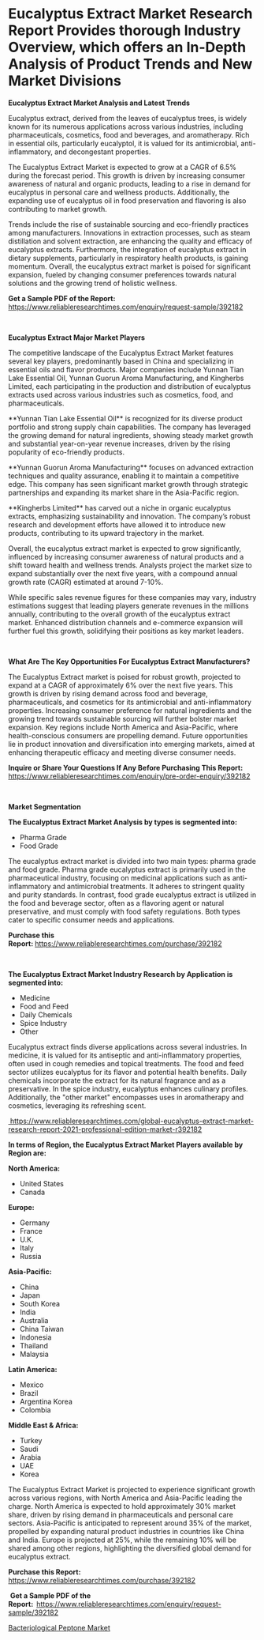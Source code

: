 <p><h1>Eucalyptus Extract Market Research Report Provides thorough Industry Overview, which offers an In-Depth Analysis of Product Trends and New Market Divisions</h1></p><p><strong>Eucalyptus Extract Market Analysis and Latest Trends</strong></p>
<p><p>Eucalyptus extract, derived from the leaves of eucalyptus trees, is widely known for its numerous applications across various industries, including pharmaceuticals, cosmetics, food and beverages, and aromatherapy. Rich in essential oils, particularly eucalyptol, it is valued for its antimicrobial, anti-inflammatory, and decongestant properties. </p><p>The Eucalyptus Extract Market is expected to grow at a CAGR of 6.5% during the forecast period. This growth is driven by increasing consumer awareness of natural and organic products, leading to a rise in demand for eucalyptus in personal care and wellness products. Additionally, the expanding use of eucalyptus oil in food preservation and flavoring is also contributing to market growth. </p><p>Trends include the rise of sustainable sourcing and eco-friendly practices among manufacturers. Innovations in extraction processes, such as steam distillation and solvent extraction, are enhancing the quality and efficacy of eucalyptus extracts. Furthermore, the integration of eucalyptus extract in dietary supplements, particularly in respiratory health products, is gaining momentum. Overall, the eucalyptus extract market is poised for significant expansion, fueled by changing consumer preferences towards natural solutions and the growing trend of holistic wellness.</p></p>
<p><strong>Get a Sample PDF of the Report:&nbsp;</strong> <a href="https://www.reliableresearchtimes.com/enquiry/request-sample/392182?utm_campaign=3311&utm_medium=2&utm_source=Github&utm_content=ia&utm_term=29032025&utm_id=eucalyptus-extract">https://www.reliableresearchtimes.com/enquiry/request-sample/392182</a></p>
<p>&nbsp;</p>
<p><strong>Eucalyptus Extract Major Market Players</strong></p>
<p><p>The competitive landscape of the Eucalyptus Extract Market features several key players, predominantly based in China and specializing in essential oils and flavor products. Major companies include Yunnan Tian Lake Essential Oil, Yunnan Guorun Aroma Manufacturing, and Kingherbs Limited, each participating in the production and distribution of eucalyptus extracts used across various industries such as cosmetics, food, and pharmaceuticals.</p><p>**Yunnan Tian Lake Essential Oil** is recognized for its diverse product portfolio and strong supply chain capabilities. The company has leveraged the growing demand for natural ingredients, showing steady market growth and substantial year-on-year revenue increases, driven by the rising popularity of eco-friendly products.</p><p>**Yunnan Guorun Aroma Manufacturing** focuses on advanced extraction techniques and quality assurance, enabling it to maintain a competitive edge. This company has seen significant market growth through strategic partnerships and expanding its market share in the Asia-Pacific region.</p><p>**Kingherbs Limited** has carved out a niche in organic eucalyptus extracts, emphasizing sustainability and innovation. The company’s robust research and development efforts have allowed it to introduce new products, contributing to its upward trajectory in the market.</p><p>Overall, the eucalyptus extract market is expected to grow significantly, influenced by increasing consumer awareness of natural products and a shift toward health and wellness trends. Analysts project the market size to expand substantially over the next five years, with a compound annual growth rate (CAGR) estimated at around 7-10%.</p><p>While specific sales revenue figures for these companies may vary, industry estimations suggest that leading players generate revenues in the millions annually, contributing to the overall growth of the eucalyptus extract market. Enhanced distribution channels and e-commerce expansion will further fuel this growth, solidifying their positions as key market leaders.</p></p>
<p>&nbsp;</p>
<p><strong>What Are The Key Opportunities For Eucalyptus Extract Manufacturers?</strong></p>
<p><p>The Eucalyptus Extract market is poised for robust growth, projected to expand at a CAGR of approximately 6% over the next five years. This growth is driven by rising demand across food and beverage, pharmaceuticals, and cosmetics for its antimicrobial and anti-inflammatory properties. Increasing consumer preference for natural ingredients and the growing trend towards sustainable sourcing will further bolster market expansion. Key regions include North America and Asia-Pacific, where health-conscious consumers are propelling demand. Future opportunities lie in product innovation and diversification into emerging markets, aimed at enhancing therapeutic efficacy and meeting diverse consumer needs.</p></p>
<p><strong>Inquire or Share Your Questions If Any Before Purchasing This Report:</strong> <a href="https://www.reliableresearchtimes.com/enquiry/pre-order-enquiry/392182?utm_campaign=3311&utm_medium=2&utm_source=Github&utm_content=ia&utm_term=29032025&utm_id=eucalyptus-extract">https://www.reliableresearchtimes.com/enquiry/pre-order-enquiry/392182</a></p>
<p>&nbsp;</p>
<p><strong>Market Segmentation</strong></p>
<p><strong>The Eucalyptus Extract Market Analysis by types is segmented into:</strong></p>
<p><ul><li>Pharma Grade</li><li>Food Grade</li></ul></p>
<p><p>The eucalyptus extract market is divided into two main types: pharma grade and food grade. Pharma grade eucalyptus extract is primarily used in the pharmaceutical industry, focusing on medicinal applications such as anti-inflammatory and antimicrobial treatments. It adheres to stringent quality and purity standards. In contrast, food grade eucalyptus extract is utilized in the food and beverage sector, often as a flavoring agent or natural preservative, and must comply with food safety regulations. Both types cater to specific consumer needs and applications.</p></p>
<p><strong>Purchase this Report:&nbsp;</strong><a href="https://www.reliableresearchtimes.com/purchase/392182?utm_campaign=3311&utm_medium=2&utm_source=Github&utm_content=ia&utm_term=29032025&utm_id=eucalyptus-extract">https://www.reliableresearchtimes.com/purchase/392182</a></p>
<p>&nbsp;</p>
<p><strong>The Eucalyptus Extract Market Industry Research by Application is segmented into:</strong></p>
<p><ul><li>Medicine</li><li>Food and Feed</li><li>Daily Chemicals</li><li>Spice Industry</li><li>Other</li></ul></p>
<p><p>Eucalyptus extract finds diverse applications across several industries. In medicine, it is valued for its antiseptic and anti-inflammatory properties, often used in cough remedies and topical treatments. The food and feed sector utilizes eucalyptus for its flavor and potential health benefits. Daily chemicals incorporate the extract for its natural fragrance and as a preservative. In the spice industry, eucalyptus enhances culinary profiles. Additionally, the "other market" encompasses uses in aromatherapy and cosmetics, leveraging its refreshing scent.</p></p>
<p><a href="https://www.reliableresearchtimes.com/global-eucalyptus-extract-market-research-report-2021-professional-edition-market-r392182?utm_campaign=3311&utm_medium=2&utm_source=Github&utm_content=ia&utm_term=29032025&utm_id=eucalyptus-extract">&nbsp;https://www.reliableresearchtimes.com/global-eucalyptus-extract-market-research-report-2021-professional-edition-market-r392182</a></p>
<p><strong>In terms of Region, the Eucalyptus Extract Market Players available by Region are:</strong></p>
<p>
    <p> <strong> North America: </strong>
        <ul>
            <li>United States</li>
            <li>Canada</li>
        </ul>
        </p> 
    <p> <strong> Europe: </strong>
        <ul>
            <li>Germany</li>
            <li>France</li>
            <li>U.K.</li>
            <li>Italy</li>
            <li>Russia</li>
        </ul>
        </p> 
    <p> <strong> Asia-Pacific: </strong>
        <ul>
            <li>China</li>
            <li>Japan</li>
            <li>South Korea</li>
            <li>India</li>
            <li>Australia</li>
            <li>China Taiwan</li>
            <li>Indonesia</li>
            <li>Thailand</li>
            <li>Malaysia</li>
        </ul>
        </p> 
    <p> <strong> Latin America: </strong>
        <ul>
            <li>Mexico</li>
            <li>Brazil</li>
            <li>Argentina Korea</li>
            <li>Colombia</li>
        </ul>
        </p> 
    <p> <strong> Middle East & Africa: </strong>
        <ul>
            <li>Turkey</li>
            <li>Saudi</li>
            <li>Arabia</li>
            <li>UAE</li>
            <li>Korea</li>
        </ul>
    </p>
    </p>
<p><p>The Eucalyptus Extract Market is projected to experience significant growth across various regions, with North America and Asia-Pacific leading the charge. North America is expected to hold approximately 30% market share, driven by rising demand in pharmaceuticals and personal care sectors. Asia-Pacific is anticipated to represent around 35% of the market, propelled by expanding natural product industries in countries like China and India. Europe is projected at 25%, while the remaining 10% will be shared among other regions, highlighting the diversified global demand for eucalyptus extract.</p></p>
<p><strong>Purchase this Report: </strong><a href="https://www.reliableresearchtimes.com/purchase/392182?utm_campaign=3311&utm_medium=2&utm_source=Github&utm_content=ia&utm_term=29032025&utm_id=eucalyptus-extract">https://www.reliableresearchtimes.com/purchase/392182</a></p>
<p>&nbsp;<strong>Get a Sample PDF of the Report:&nbsp;&nbsp;</strong><a href="https://www.reliableresearchtimes.com/enquiry/request-sample/392182?utm_campaign=3311&utm_medium=2&utm_source=Github&utm_content=ia&utm_term=29032025&utm_id=eucalyptus-extract">https://www.reliableresearchtimes.com/enquiry/request-sample/392182</a></p>
<p><strong></strong></p>
<p><p><a href="https://github.com/cachuhashieb/Market-Research-Report-List-1/blob/main/bacteriological-peptone-market.md?utm_campaign=3311&utm_medium=2&utm_source=Github&utm_content=ia&utm_term=29032025&utm_id=eucalyptus-extract">Bacteriological Peptone Market</a></p></p>
